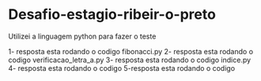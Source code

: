 # Desafio-estagio-ribeir-o-preto


Utilizei a linguagem python para fazer o teste 

1- resposta esta rodando o codigo fibonacci.py
2- resposta esta rodando o codigo verificacao_letra_a.py
3- resposta esta rodando o codigo indice.py
4- resposta esta rodando o codigo 
5-resposta esta rodando o codigo 
